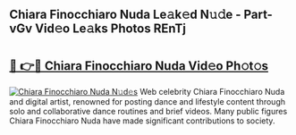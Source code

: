 ## Chiara Finocchiaro Nuda Le𝚊k𝚎d N𝚞𝚍e - Part-vGv Vid𝚎o Le𝚊ks Photos REnTj

# <h2><a href="http://fbbdhx.evod.top/?m=Chiara+Finocchiaro+Nuda">🔗 👉🔴 Chiara Finocchiaro Nuda Vid𝚎o Ph𝚘t𝚘s</a></h2>

[![Chiara Finocchiaro Nuda N𝚞d𝚎s](https://i.imgur.com/8V9OHl7.gif)](http://fbbdhx.evod.top/?m=Chiara+Finocchiaro+Nuda)
Web celebrity Chiara Finocchiaro Nuda and digital artist, renowned for posting dance and lifestyle content through solo and collaborative dance routines and brief videos. Many public figures Chiara Finocchiaro Nuda have made significant contributions to society. 
